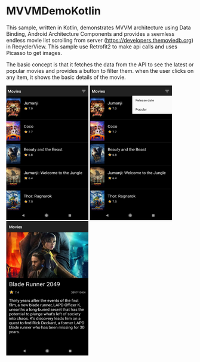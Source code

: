 # MVVMDemoKotlin

This sample, written in Kotlin, demonstrates MVVM architecture using Data Binding, Android Architecture Components and provides a seemless endless movie list scrolling from server (https://developers.themoviedb.org) in RecyclerView. This sample use Retrofit2 to make api calls and uses Picasso to get images. 

The basic concept is that it fetches the data from the API to see the latest or popular movies and provides a button to filter them. when the user clicks on any item, it shows the basic details of the movie.

<a href="url"><img src="https://github.com/VijayKumarYadav/KotlinMVVMDemo/blob/master/images/list.png" height="360" width="220" ></a>
<a href="url"><img src="https://github.com/VijayKumarYadav/KotlinMVVMDemo/blob/master/images/filter.png" height="360" width="220" ></a>
<a href="url"><img src="https://github.com/VijayKumarYadav/KotlinMVVMDemo/blob/master/images/detail.png" height="360" width="220" ></a> 
